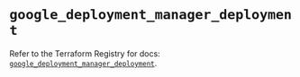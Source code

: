 # `google_deployment_manager_deployment`

Refer to the Terraform Registry for docs: [`google_deployment_manager_deployment`](https://registry.terraform.io/providers/hashicorp/google/6.24.0/docs/resources/deployment_manager_deployment).
